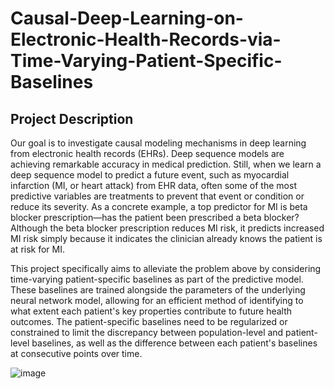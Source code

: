 # Causal-Deep-Learning-on-Electronic-Health-Records-via-Time-Varying-Patient-Specific-Baselines
## Project Description
  Our goal is to investigate causal modeling mechanisms in deep learning from electronic health records (EHRs). Deep sequence models are achieving remarkable accuracy in medical prediction. Still, when we learn a deep sequence model to predict a future event, such as myocardial infarction (MI, or heart attack) from EHR data, often some of the most predictive variables are treatments to prevent that event or condition or reduce its severity. As a concrete example, a top predictor for MI is beta blocker prescription—has the patient been prescribed a beta blocker? Although the beta blocker prescription reduces MI risk, it predicts increased MI risk simply because it indicates the clinician already knows the patient is at risk for MI.

 

This project specifically aims to alleviate the problem above by considering time-varying patient-specific baselines as part of the predictive model. These baselines are trained alongside the parameters of the underlying neural network model, allowing for an efficient method of identifying to what extent each patient's key properties contribute to future health outcomes. The patient-specific baselines need to be regularized or constrained to limit the discrepancy between population-level and patient-level baselines, as well as the difference between each patient's baselines at consecutive points over time.

![image](https://github.com/user-attachments/assets/c7e8339b-2c7b-4cfa-8311-28b15a3ad5c5)
